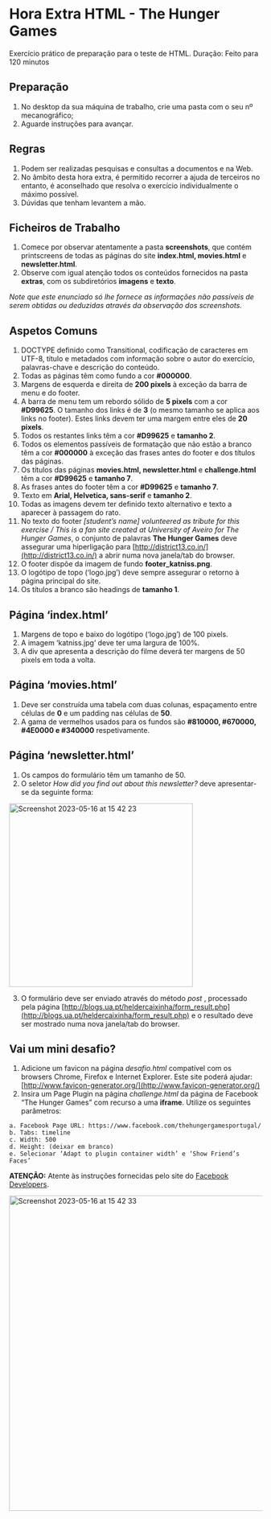 # Hora Extra HTML - The Hunger Games
Exercício prático de preparação para o teste de HTML. Duração: Feito para 120 minutos

## Preparação
1. No desktop da sua máquina de trabalho, crie uma pasta com o seu nº
mecanográfico;
2. Aguarde instruções para avançar.

## Regras

1. Podem ser realizadas pesquisas e consultas a documentos e na Web.
2. No âmbito desta hora extra, é permitido recorrer a ajuda de terceiros no entanto, é aconselhado que resolva o exercício individualmente o máximo possível.
3. Dúvidas que tenham levantem a mão.

## Ficheiros de Trabalho

1. Comece por observar atentamente a pasta **screenshots**, que contém printscreens de todas as páginas do site **index.html, movies.html** e **newsletter.html**.
2. Observe com igual atenção todos os conteúdos fornecidos na pasta **extras**, com os subdiretórios **imagens** e **texto**.

_Note que este enunciado só lhe fornece as informações não passíveis de serem obtidas ou deduzidas através da observação dos screenshots._

## Aspetos Comuns

1. DOCTYPE definido como Transitional, codificação de caracteres em UTF-8, título e metadados com informação sobre o autor do exercício, palavras-chave e descrição do conteúdo.
2. Todas as páginas têm como fundo a cor **#000000**.
3. Margens de esquerda e direita de **200 pixels** à exceção da barra de menu e do footer.
4. A barra de menu tem um rebordo sólido de **5 pixels** com a cor **#D99625**. O tamanho dos links é de **3** (o mesmo tamanho se aplica aos links no footer). Estes links devem ter uma margem entre eles de **20 pixels**.
5. Todos os restantes links têm a cor **#D99625** e **tamanho 2**.
6. Todos os elementos passíveis de formatação que não estão a branco têm a cor **#000000** à exceção das frases antes do footer e dos títulos das páginas.
7. Os títulos das páginas **movies.html, newsletter.html** e **challenge.html** têm a cor **#D99625** e **tamanho 7**.
8. As frases antes do footer têm a cor **#D99625** e **tamanho 7**.
9. Texto em **Arial, Helvetica, sans-serif** e **tamanho 2**.
10. Todas as imagens devem ter definido texto alternativo e texto a aparecer à passagem do rato.
11. No texto do footer _[student’s name] volunteered as tribute for this exercise / This is a fan site created at University of Aveiro for The Hunger Games_, o conjunto de palavras **The Hunger Games** deve assegurar uma hiperligação para [http://district13.co.in/](http://district13.co.in/) a abrir numa nova janela/tab do browser.
12. O footer dispõe da imagem de fundo **footer_katniss.png**.
13. O logótipo de topo (‘logo.jpg’) deve sempre assegurar o retorno à página principal do site.
14. Os títulos a branco são headings de **tamanho 1**.

## Página ‘index.html’

1. Margens de topo e baixo do logótipo (‘logo.jpg’) de 100 pixels.
2. A imagem ‘katniss.jpg’ deve ter uma largura de 100%.
3. A div que apresenta a descrição do filme deverá ter margens de 50 pixels em toda a volta.

## Página ‘movies.html’

1. Deve ser construída uma tabela com duas colunas, espaçamento entre células de **0** e um padding nas células de **50**.
2. A gama de vermelhos usados para os fundos são **#810000, #670000, #4E0000 e #340000** respetivamente.

## Página ‘newsletter.html’

1. Os campos do formulário têm um tamanho de 50.
2. O seletor _How did you find out about this newsletter?_ deve apresentar-se da seguinte forma:
<img width="365" alt="Screenshot 2023-05-16 at 15 42 23" src="https://github.com/claudioduarte/workshop-hora-extra-html/assets/4729521/60c02bbe-1988-4ea7-b911-689ad452d4fe">

3. O formulário deve ser enviado através do método _post_ , processado pela página [http://blogs.ua.pt/heldercaixinha/form_result.php](http://blogs.ua.pt/heldercaixinha/form_result.php) e o resultado deve ser mostrado numa nova janela/tab do browser.

## Vai um mini desafio?

1. Adicione um favicon na página _desafio.html_ compatível com os browsers Chrome, Firefox e Internet Explorer. Este site poderá ajudar: [http://www.favicon-generator.org/](http://www.favicon-generator.org/)
2. Insira um Page Plugin na página _challenge.html_ da página de Facebook “The Hunger Games” com recurso a uma **iframe**. Utilize os seguintes parâmetros:

```
a. Facebook Page URL: https://www.facebook.com/thehungergamesportugal/
b. Tabs: timeline
c. Width: 500
d. Height: (deixar em branco)
e. Selecionar ‘Adapt to plugin container width’ e ‘Show Friend’s Faces’
```

**ATENÇÃO:** Atente às instruções fornecidas pelo site do [Facebook Developers](https://developers.facebook.com/docs/plugins/page-plugin).

<img width="627" alt="Screenshot 2023-05-16 at 15 42 33" src="https://github.com/claudioduarte/workshop-hora-extra-html/assets/4729521/c182c1ee-0e0f-4317-b3b4-a656745dcd23">
